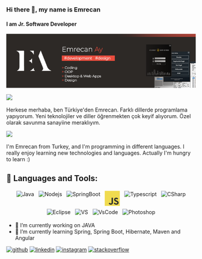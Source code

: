 ### Hi there 👋, my name is Emrecan
#### I am Jr. Software Developer
![I am Jr. Software Developer](https://raw.githubusercontent.com/emrecanAy/emrecanAy/main/github.png)

<img src="https://cdn-icons-png.flaticon.com/512/330/330467.png" width="13"/>

Herkese merhaba, ben Türkiye'den Emrecan. Farklı dillerde programlama yapıyorum. Yeni teknolojiler ve diller öğrenmekten çok keyif alıyorum. Özel olarak savunma sanayiine meraklıyım.

<img src="https://img2.pngio.com/fileflag-of-great-britain-17071800svg-wikimedia-commons-great-britain-flag-png-1024_614.png" width="13"/>

I'm Emrecan from Turkey, and I'm programming in different languages. I really enjoy learning new technologies and languages. Actually I'm hungry to learn :)

## 🧰 Languages and Tools:
<p align="center">
<img src="https://cdn-icons-png.flaticon.com/512/226/226777.png" alt="Java" height="40" style="vertical-align:top; margin:4px">
<img src="https://cdn-icons-png.flaticon.com/512/919/919825.png" alt="Nodejs" height="40" style="vertical-align:top; margin:4px">
<img src="https://www.lemon.be/wp-content/uploads/2018/01/Spring-Boot-Logo-1.png" alt="SpringBoot" height="40" style="vertical-align:top; margin:4px">
<img src="https://raw.githubusercontent.com/github/explore/80688e429a7d4ef2fca1e82350fe8e3517d3494d/topics/javascript/javascript.png" alt="Javascript" height="40" style="vertical-align:top; margin:4px">
<img src="https://img.icons8.com/color/000000/typescript.png" height="40" alt="Typescript" style="vertical-align:top; margin:4px"/>
<img src="https://iconape.com/wp-content/files/sh/51404/svg/c--4.svg" alt="CSharp" height="40" style="vertical-align:top; margin:4px">
<img src="https://img.icons8.com/officel/80/000000/java-eclipse.png" alt="Eclipse" height="40" style="vertical-align:top; margin:4px"/>
<img src="https://img.icons8.com/color/48/000000/visual-studio-2019.png" alt="VS" height="40" style="vertical-align:top; margin:4px">
<img src="https://img.icons8.com/fluent/48/000000/visual-studio-code-2019.png" alt="VsCode" height="40" style="vertical-align:top; margin:4px"/>
<img src="https://yalinbilgi.com/wp-content/uploads/2020/01/photoshop-son-kullanılan-dosyaları-temizleme.png" alt="Photoshop" height="40" style="vertical-align:top; margin:4px">
</p>

- 🔭 I’m currently working on JAVA 
- 🌱 I’m currently learning Spring, Spring Boot, Hibernate, Maven and Angular


[<img src='https://cdn.jsdelivr.net/npm/simple-icons@3.0.1/icons/github.svg' alt='github' height='40'>](https://github.com/emrecanAy)  [<img src='https://cdn.jsdelivr.net/npm/simple-icons@3.0.1/icons/linkedin.svg' alt='linkedin' height='40' >](https://www.linkedin.com/in/emrecan-ay/)  [<img src='https://cdn.jsdelivr.net/npm/simple-icons@3.0.1/icons/instagram.svg' alt='instagram' height='40' >](https://www.instagram.com/codemrecan/)  [<img src='https://cdn.jsdelivr.net/npm/simple-icons@3.0.1/icons/stackoverflow.svg' alt='stackoverflow' height='40' >](https://stackoverflow.com/users/15222467)  

